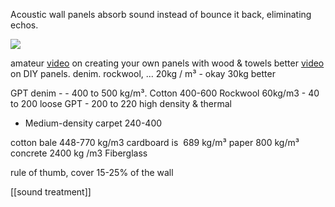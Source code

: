 Acoustic wall panels absorb sound instead of bounce it back, eliminating echos.

![](https://www.acupanel.co.uk/cdn/shop/files/acupanel-oak-acoustic-wood-wall-panelling-lifestlye.jpg?v=1657008397?crop=center&width=846&height=680)

amateur [video](https://www.youtube.com/watch?v=pABvTWSxOes&t=1s) on creating your own panels with wood & towels
better [video](https://www.youtube.com/watch?v=HO7aeraKLsM) on DIY panels. denim. rockwool, ...
	20kg / m³ - okay
	30kg better

GPT
	denim - - 400 to 500 kg/m³. 
	Cotton 400-600 
Rockwool 60kg/m3
	- 40 to 200 loose GPT
	- 200 to 220 high density & thermal
- Medium-density carpet 240-400
	
cotton bale 448-770 kg/m3
cardboard is  689 kg/m³
paper 800 kg/m³
concrete 2400 kg /m3
Fiberglass

rule of thumb, cover 15-25% of the wall

[[sound treatment]]


